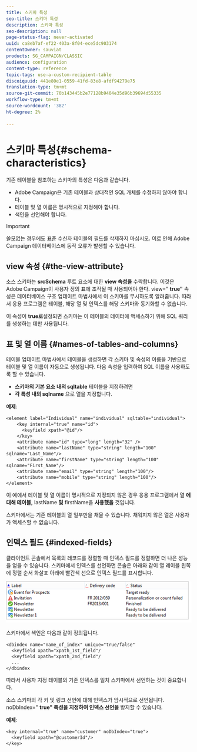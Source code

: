 ```yaml
---
title: 스키마 특성
seo-title: 스키마 특성
description: 스키마 특성
seo-description: null
page-status-flag: never-activated
uuid: ca8eb7af-ef22-403a-8f04-ece5dc903174
contentOwner: sauviat
products: SG_CAMPAIGN/CLASSIC
audience: configuration
content-type: reference
topic-tags: use-a-custom-recipient-table
discoiquuid: 441e80e1-0559-41fd-83e8-afdf94279e75
translation-type: tm+mt
source-git-commit: 70b143445b2e77128b9404e35d96b39694d55335
workflow-type: tm+mt
source-wordcount: '382'
ht-degree: 2%

---
```



# 스키마 특성{#schema-characteristics}

기존 테이블을 참조하는 스키마의 특성은 다음과 같습니다.

* Adobe Campaign은 기존 테이블과 상대적인 SQL 개체를 수정하지 않아야 합니다.
* 테이블 및 열 이름은 명시적으로 지정해야 합니다.
* 색인을 선언해야 합니다.

>[!IMPORTANT]
>
>쓸모없는 경우에도 표준 수신자 테이블의 필드를 삭제하지 마십시오. 이로 인해 Adobe Campaign 데이터베이스에 동작 오류가 발생할 수 있습니다.

## view 속성 {#the-view-attribute}

소스 스키마는 **srcSchema** 루트 요소에 대한 **view 속성을** 수락합니다. 이것은 Adobe Campaign이 사용자 정의 표에 조작될 때 사용되어야 한다. view=&quot; **true&quot;** 속성은 데이터베이스 구조 업데이트 마법사에서 이 스키마를 무시하도록 알려줍니다. 따라서 응용 프로그램은 테이블, 해당 열 및 인덱스를 해당 스키마와 동기화할 수 없습니다.

이 속성이 **true로**&#x200B;설정되면 스키마는 이 테이블의 데이터에 액세스하기 위해 SQL 쿼리를 생성하는 데만 사용됩니다.

## 표 및 열 이름 {#names-of-tables-and-columns}

테이블 업데이트 마법사에서 테이블을 생성하면 각 스키마 및 속성의 이름을 기반으로 테이블 및 열 이름이 자동으로 생성됩니다. 다음 속성을 입력하여 SQL 이름을 사용하도록 할 수 있습니다.

* **스키마의 기본 요소 내의 sqltable** 테이블을 지정하려면
* **각 특성 내의 sqlname** 으로 열을 지정합니다.

**예제**:

```
<element label="Individual" name="individual" sqltable="individual">
    <key internal="true" name="id">
      <keyfield xpath="@id"/>
    </key> 
    <attribute name="id" type="long" length="32" />
    <attribute name="lastName" type="string" length="100" sqlname="Last_Name"/>
    <attribute name="firstName" type="string" length="100" sqlname="First_Name"/>
    <attribute name="email" type="string" length="100"/>
    <attribute name="mobile" type="string" length="100"/>
</element>
```

이 예에서 테이블 및 열 이름이 명시적으로 지정되지 않은 경우 응용 프로그램에서 열 **에 대해 테이블,** lastName **및** firstName을 **사용했을** 것입니다.

스키마에서는 기존 테이블의 열 일부만을 채울 수 있습니다. 채워지지 않은 열은 사용자가 액세스할 수 없습니다.

## 인덱스 필드 {#indexed-fields}

클라이언트 콘솔에서 목록의 레코드를 정렬할 때 인덱스 필드를 정렬하면 더 나은 성능을 얻을 수 있습니다. 스키마에서 인덱스를 선언하면 콘솔은 아래와 같이 열 레이블 왼쪽에 정렬 순서 화살표 아래에 빨간색 선으로 인덱스 필드를 표시합니다.

![](assets/s_ncs_integration_mapping_index.png)

스키마에서 색인은 다음과 같이 정의됩니다.

```
<dbindex name="name_of_index" unique="true/false"
  <keyfield xpath="xpath_1st_field"/
  <keyfield xpath="xpath_2nd_field"/
  ...
</dbindex
```

따라서 사용자 지정 테이블의 기존 인덱스를 일치 스키마에서 선언하는 것이 중요합니다.

소스 스키마의 각 키 및 링크 선언에 대해 인덱스가 암시적으로 선언됩니다. noDbIndex=&quot; **true&quot; 특성을 지정하여 인덱스 선언을** 방지할 수 있습니다.

**예제**:

```
<key internal="true" name="customer" noDbIndex="true">
  <keyfield xpath="@customerId"/>
</key>
```

